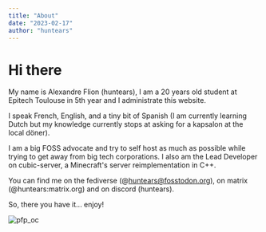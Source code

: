 ```yaml
---
title: "About"
date: "2023-02-17"
author: "huntears"
---
```


# Hi there

My name is Alexandre Flion (huntears), I am a 20 years old student at Epitech
Toulouse in 5th year and I administrate this website.

I speak French, English, and a tiny bit of Spanish (I am currently learning
Dutch but my knowledge currently stops at asking for a kapsalon at the local
döner).

I am a big FOSS advocate and try to self host as much as possible while trying
to get away from big tech corporations. I also am the Lead Developer on
cubic-server, a Minecraft's server reimplementation in C++.

You can find me on the fediverse (@huntears@fosstodon.org), on matrix
(@huntears:matrix.org) and on discord (huntears).

So, there you have it... enjoy!

![pfp_oc](/img/Com_2.webp "An art of my OC sitting with long black hair and a skirt")
